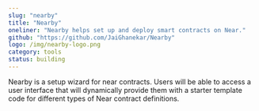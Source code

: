 ```yaml
---
slug: "nearby"
title: "Nearby"
oneliner: "Nearby helps set up and deploy smart contracts on Near."
github: "https://github.com/JaiGhanekar/Nearby"
logo: /img/nearby-logo.png
category: tools
status: building
---
```


Nearby is a setup wizard for near contracts. Users will be able to access a user interface that will dynamically provide them with a starter template code for different types of Near contract definitions.
